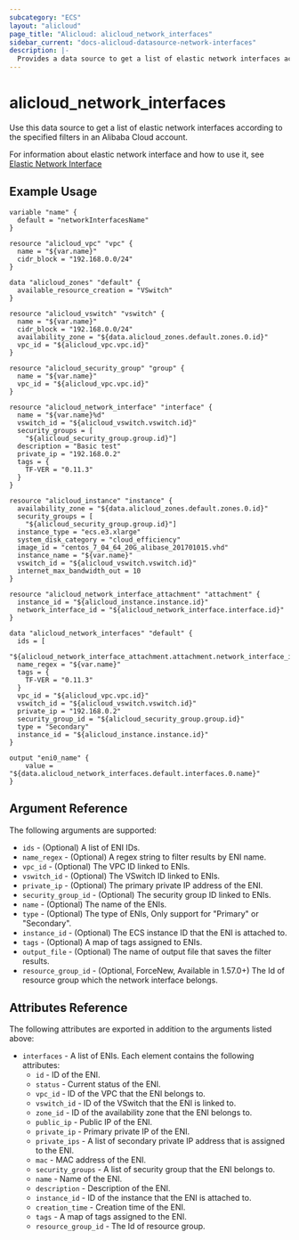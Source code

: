 ```yaml
---
subcategory: "ECS"
layout: "alicloud"
page_title: "Alicloud: alicloud_network_interfaces"
sidebar_current: "docs-alicloud-datasource-network-interfaces"
description: |-
  Provides a data source to get a list of elastic network interfaces according to the specified filters.
---
```


# alicloud\_network_interfaces

Use this data source to get a list of elastic network interfaces according to the specified filters in an Alibaba Cloud account.

For information about elastic network interface and how to use it, see [Elastic Network Interface](https://www.alibabacloud.com/help/doc-detail/58496.html)

## Example Usage

```
variable "name" {
  default = "networkInterfacesName"
}

resource "alicloud_vpc" "vpc" {
  name = "${var.name}"
  cidr_block = "192.168.0.0/24"
}

data "alicloud_zones" "default" {
  available_resource_creation = "VSwitch"
}

resource "alicloud_vswitch" "vswitch" {
  name = "${var.name}"
  cidr_block = "192.168.0.0/24"
  availability_zone = "${data.alicloud_zones.default.zones.0.id}"
  vpc_id = "${alicloud_vpc.vpc.id}"
}

resource "alicloud_security_group" "group" {
  name = "${var.name}"
  vpc_id = "${alicloud_vpc.vpc.id}"
}

resource "alicloud_network_interface" "interface" {
  name = "${var.name}%d"
  vswitch_id = "${alicloud_vswitch.vswitch.id}"
  security_groups = [
    "${alicloud_security_group.group.id}"]
  description = "Basic test"
  private_ip = "192.168.0.2"
  tags = {
    TF-VER = "0.11.3"
  }
}

resource "alicloud_instance" "instance" {
  availability_zone = "${data.alicloud_zones.default.zones.0.id}"
  security_groups = [
    "${alicloud_security_group.group.id}"]
  instance_type = "ecs.e3.xlarge"
  system_disk_category = "cloud_efficiency"
  image_id = "centos_7_04_64_20G_alibase_201701015.vhd"
  instance_name = "${var.name}"
  vswitch_id = "${alicloud_vswitch.vswitch.id}"
  internet_max_bandwidth_out = 10
}

resource "alicloud_network_interface_attachment" "attachment" {
  instance_id = "${alicloud_instance.instance.id}"
  network_interface_id = "${alicloud_network_interface.interface.id}"
}

data "alicloud_network_interfaces" "default" {
  ids = [
    "${alicloud_network_interface_attachment.attachment.network_interface_id}"]
  name_regex = "${var.name}"
  tags = {
    TF-VER = "0.11.3"
  }
  vpc_id = "${alicloud_vpc.vpc.id}"
  vswitch_id = "${alicloud_vswitch.vswitch.id}"
  private_ip = "192.168.0.2"
  security_group_id = "${alicloud_security_group.group.id}"
  type = "Secondary"
  instance_id = "${alicloud_instance.instance.id}"
}

output "eni0_name" {
    value = "${data.alicloud_network_interfaces.default.interfaces.0.name}"
}
```

##  Argument Reference

The following arguments are supported:

* `ids` - (Optional)  A list of ENI IDs.
* `name_regex` - (Optional) A regex string to filter results by ENI name.
* `vpc_id` - (Optional) The VPC ID linked to ENIs.
* `vswitch_id` - (Optional) The VSwitch ID linked to ENIs.
* `private_ip` - (Optional) The primary private IP address of the ENI.
* `security_group_id` - (Optional) The security group ID linked to ENIs.
* `name` - (Optional) The name of the ENIs.
* `type` - (Optional) The type of ENIs, Only support for "Primary" or "Secondary".
* `instance_id` - (Optional) The ECS instance ID that the ENI is attached to.
* `tags` - (Optional) A map of tags assigned to ENIs.
* `output_file` - (Optional) The name of output file that saves the filter results.
* `resource_group_id` - (Optional, ForceNew, Available in 1.57.0+) The Id of resource group which the network interface belongs.

## Attributes Reference

The following attributes are exported in addition to the arguments listed above:

* `interfaces` - A list of ENIs. Each element contains the following attributes:
    * `id` - ID of the ENI.
    * `status` - Current status of the ENI.
    * `vpc_id` - ID of the VPC that the ENI belongs to.
    * `vswitch_id` - ID of the VSwitch that the ENI is linked to.
    * `zone_id` - ID of the availability zone that the ENI belongs to.
    * `public_ip` - Public IP of the ENI.
    * `private_ip` - Primary private IP of the ENI.
    * `private_ips` - A list of secondary private IP address that is assigned to the ENI.
    * `mac` - MAC address of the ENI.
    * `security_groups` - A list of security group that the ENI belongs to.
    * `name` - Name of the ENI.
    * `description` - Description of the ENI.
    * `instance_id` - ID of the instance that the ENI is attached to.
    * `creation_time` - Creation time of the ENI.
    * `tags` - A map of tags assigned to the ENI.
    * `resource_group_id` - The Id of resource group.
